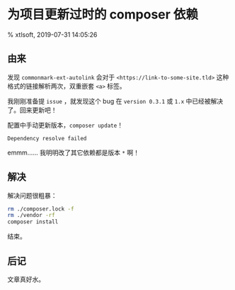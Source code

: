 # 为项目更新过时的 composer 依赖

% xtlsoft, 2019-07-31 14:05:26

## 由来

发现 `commonmark-ext-autolink` 会对于 `<https://link-to-some-site.tld>` 这种格式的链接解析两次，双重嵌套 `<a>` 标签。

我刚刚准备提 `issue` ，就发现这个 bug 在 `version 0.3.1` 或 `1.x` 中已经被解决了。回来更新吧！

配置中手动更新版本，`composer update`！

`Dependency resolve failed`

emmm…… 我明明改了其它依赖都是版本 `*` 啊！

## 解决

解决问题很粗暴：

```sh
rm ./composer.lock -f
rm ./vendor -rf
composer install
```

结束。

## 后记

文章真好水。

